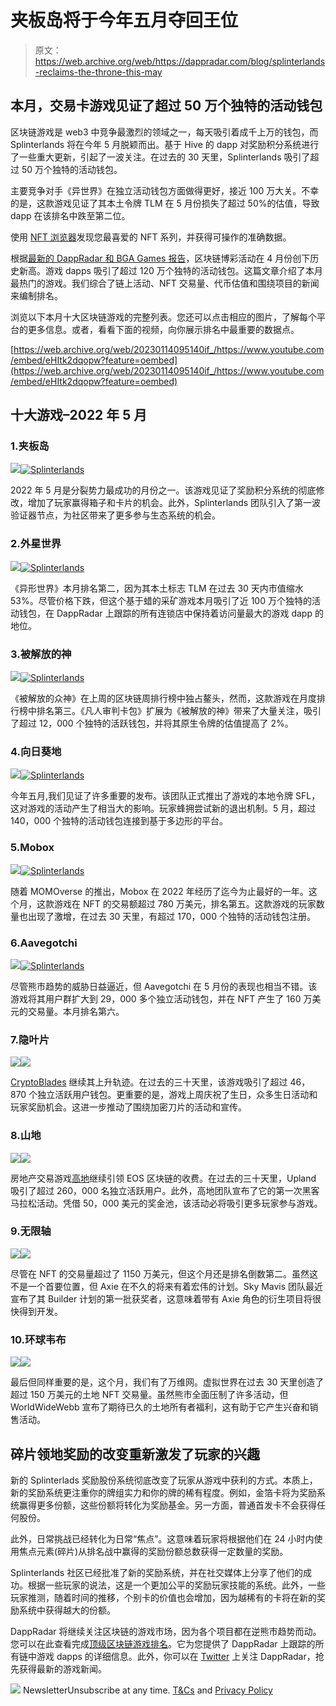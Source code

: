 # 夹板岛将于今年五月夺回王位

> 原文：<https://web.archive.org/web/https://dappradar.com/blog/splinterlands-reclaims-the-throne-this-may>

## 本月，交易卡游戏见证了超过 50 万个独特的活动钱包

区块链游戏是 web3 中竞争最激烈的领域之一，每天吸引着成千上万的钱包，而 Splinterlands 将在今年 5 月脱颖而出。基于 Hive 的 dapp 对奖励积分系统进行了一些重大更新，引起了一波关注。在过去的 30 天里，Splinterlands 吸引了超过 50 万个独特的活动钱包。

主要竞争对手《异世界》在独立活动钱包方面做得更好，接近 100 万大关。不幸的是，这款游戏见证了其本土令牌 TLM 在 5 月份损失了超过 50%的估值，导致 dapp 在该排名中跌至第二位。

使用 [NFT 浏览器](https://web.archive.org/web/20230114095140/https://dappradar.com/hub/nft-explorer)发现您最喜爱的 NFT 系列，并获得可操作的准确数据。

根据[最新的 DappRadar 和 BGA Games 报告](https://web.archive.org/web/20230114095140/https://dappradar.com/blog/dappradar-x-bga-games-report-4-blockchain-games-continue-to-ascend-despite-collapsing-markets)，区块链博彩活动在 4 月份创下历史新高。游戏 dapps 吸引了超过 120 万个独特的活动钱包。这篇文章介绍了本月最热门的游戏。我们综合了链上活动、NFT 交易量、代币估值和围绕项目的新闻来编制排名。

浏览以下本月十大区块链游戏的完整列表。您还可以点击相应的图片，了解每个平台的更多信息。或者，看看下面的视频，向你展示排名中最重要的数据点。

[https://web.archive.org/web/20230114095140if_/https://www.youtube.com/embed/eHItk2dqopw?feature=oembed](https://web.archive.org/web/20230114095140if_/https://www.youtube.com/embed/eHItk2dqopw?feature=oembed)

## 十大游戏–2022 年 5 月

### 1.夹板岛

[](https://web.archive.org/web/20230114095140/https://dappradar.com/multichain/games/splinterlands)[![](img/30c90efd1a6789fd24f8083229b998ec.png)<picture>![Splinterlands](img/ed8eb40357f0e7b206d6a4c3b23cbc3f.png)</picture>](https://web.archive.org/web/20230114095140/https://dappradar.com/multichain/games/splinterlands)

2022 年 5 月是分裂势力最成功的月份之一。该游戏见证了奖励积分系统的彻底修改，增加了玩家赢得箱子和卡片的机会。此外，Splinterlands 团队引入了第一波验证器节点，为社区带来了更多参与生态系统的机会。

### 2.外星世界

[](https://web.archive.org/web/20230114095140/https://dappradar.com/multichain/games/alien-worlds)[![](img/30c90efd1a6789fd24f8083229b998ec.png)<picture>![Splinterlands](img/cbf2ddff0e5f4d4e88ae10bbfee49924.png)</picture>](https://web.archive.org/web/20230114095140/https://dappradar.com/multichain/games/alien-worlds)

《异形世界》本月排名第二，因为其本土标志 TLM 在过去 30 天内市值缩水 53%。尽管价格下跌，但这个基于蜡的采矿游戏本月吸引了近 100 万个独特的活动钱包，在 DappRadar 上跟踪的所有连锁店中保持着访问量最大的游戏 dapp 的地位。

### 3.被解放的神

[](https://web.archive.org/web/20230114095140/https://dappradar.com/multichain/games/gods-unchained)[![](img/30c90efd1a6789fd24f8083229b998ec.png)<picture>![Splinterlands](img/abeeac469f3477a45d0dd6c5d260cefe.png)</picture>](https://web.archive.org/web/20230114095140/https://dappradar.com/multichain/games/gods-unchained)

《被解放的众神》在上周的区块链周排行榜中独占鳌头，然而，这款游戏在月度排行榜中排名第三。《凡人审判卡包》扩展为《被解放的神》带来了大量关注，吸引了超过 12，000 个独特的活跃钱包，并将其原生令牌的估值提高了 2%。

### 4.向日葵地

[](https://web.archive.org/web/20230114095140/https://dappradar.com/polygon/games/sunflower-land)[![](img/30c90efd1a6789fd24f8083229b998ec.png)<picture>![Splinterlands](img/5f7cfd6a6f69c2f763036c294d51d5f0.png)</picture>](https://web.archive.org/web/20230114095140/https://dappradar.com/polygon/games/sunflower-land)

今年五月,我们见证了许多重要的发布。该团队正式推出了游戏的本地令牌 SFL，这对游戏的活动产生了相当大的影响。玩家蜂拥尝试新的退出机制。5 月，超过 140，000 个独特的活动钱包连接到基于多边形的平台。

### 5.Mobox

[](https://web.archive.org/web/20230114095140/https://dappradar.com/binance-smart-chain/games/mobox-nft-farmer)[![](img/30c90efd1a6789fd24f8083229b998ec.png)<picture>![Splinterlands](img/8a8e1c0e87913df1c031552d18fbc733.png)</picture>](https://web.archive.org/web/20230114095140/https://dappradar.com/binance-smart-chain/games/mobox-nft-farmer)

随着 MOMOverse 的推出，Mobox 在 2022 年经历了迄今为止最好的一年。这个月，这款游戏在 NFT 的交易额超过 780 万美元，排名第五。这款游戏的玩家数量也出现了激增，在过去 30 天里，有超过 170，000 个独特的活动钱包注册。

### 6.Aavegotchi

[](https://web.archive.org/web/20230114095140/https://dappradar.com/polygon/games/aavegotchi)[![](img/30c90efd1a6789fd24f8083229b998ec.png)<picture>![Splinterlands](img/9d56364248f4dad92654622262410026.png)</picture>](https://web.archive.org/web/20230114095140/https://dappradar.com/polygon/games/aavegotchi)

尽管熊市趋势的威胁日益逼近，但 Aavegotchi 在 5 月份的表现也相当不错。该游戏将其用户群扩大到 29，000 多个独立活动钱包，并在 NFT 产生了 160 万美元的交易量。本月排名第六。

### 7.隐叶片

[](https://web.archive.org/web/20230114095140/https://dappradar.com/multichain/games/cryptoblades)[![](img/30c90efd1a6789fd24f8083229b998ec.png)<picture>![](img/a20083e56e5187cf88e51f203bec5d00.png)</picture>](https://web.archive.org/web/20230114095140/https://dappradar.com/multichain/games/cryptoblades)

[CryptoBlades](https://web.archive.org/web/20230114095140/https://dappradar.com/multichain/games/cryptoblades) 继续其上升轨迹。在过去的三十天里，该游戏吸引了超过 46，870 个独立活跃用户钱包。更重要的是，游戏上周庆祝了生日，众多生日活动和玩家奖励机会。这进一步推动了围绕加密刀片的活动和宣传。

### 8.山地

[](https://web.archive.org/web/20230114095140/https://dappradar.com/eos/games/upland)[![](img/30c90efd1a6789fd24f8083229b998ec.png)<picture>![](img/556f5b43e06d0cc14bd0d731c1d0bc34.png)</picture>](https://web.archive.org/web/20230114095140/https://dappradar.com/eos/games/upland)

房地产交易游戏[高地](https://web.archive.org/web/20230114095140/https://dappradar.com/eos/games/upland)继续引领 EOS 区块链的收费。在过去的三十天里，Upland 吸引了超过 260，000 名独立活跃用户。此外，高地团队宣布了它的第一次黑客马拉松活动。凭借 50，000 美元的奖金池，该活动必将吸引更多玩家参与游戏。

### 9.无限轴

[](https://web.archive.org/web/20230114095140/https://dappradar.com/multichain/games/axie-infinity)[![](img/30c90efd1a6789fd24f8083229b998ec.png)<picture>![](img/b79ef827003e53e1a34a29894819b851.png)</picture>](https://web.archive.org/web/20230114095140/https://dappradar.com/multichain/games/axie-infinity)

尽管在 NFT 的交易量超过了 1150 万美元，但这个月还是排名倒数第二。虽然这不是一个首要位置，但 Axie 在不久的将来有着宏伟的计划。Sky Mavis 团队最近宣布了其 Builder 计划的第一批获奖者，这意味着带有 Axie 角色的衍生项目将很快得到开发。

### 10.环球韦布

[](https://web.archive.org/web/20230114095140/https://dappradar.com/ethereum/collectibles/worldwide-webb-land)[![](img/30c90efd1a6789fd24f8083229b998ec.png)<picture>![](img/99872d53d7eaa95a4fd7d6e2ebf50f57.png)</picture>](https://web.archive.org/web/20230114095140/https://dappradar.com/ethereum/collectibles/worldwide-webb-land)

最后但同样重要的是，这个月，我们有了万维网。虚拟世界在过去 30 天里创造了超过 150 万美元的土地 NFT 交易量。虽然熊市全面压制了许多活动，但 WorldWideWebb 宣布了期待已久的土地所有者福利，这有助于它产生兴奋和销售活动。

## 碎片领地奖励的改变重新激发了玩家的兴趣

新的 Splinterlads 奖励股份系统彻底改变了玩家从游戏中获利的方式。本质上，新的奖励系统更注重你的牌组实力和你的牌的稀有程度。例如，金箔卡将为奖励系统赢得更多份额，这些份额将转化为奖励基金。另一方面，普通首发卡不会获得任何股份。

此外，日常挑战已经转化为日常“焦点”。这意味着玩家将根据他们在 24 小时内使用焦点元素(碎片)从排名战中赢得的奖励份额总数获得一定数量的奖励。

Splinterlands 社区已经批准了新的奖励系统，并在社交媒体上分享了他们的成功。根据一些玩家的说法，这是一个更加公平的奖励玩家技能的系统。此外，一些玩家推测，随着时间的推移，个别卡的价值也会增加，因为越稀有的卡将在新的奖励系统中获得越大的份额。

DappRadar 将继续关注区块链的游戏市场，因为各个项目都在逆熊市趋势而动。您可以在此查看完成[顶级区块链游戏排名](https://web.archive.org/web/20230114095140/https://dappradar.com/rankings/category/games)。它为您提供了 DappRadar 上跟踪的所有链中游戏 dapps 的详细信息。此外，你可以在 [Twitter](https://web.archive.org/web/20230114095140/https://twitter.com/dappradar) 上关注 DappRadar，抢先获得最新的游戏新闻。

![](img/6d5a4a2d609c56e1a5771717e54ba759.png) NewsletterUnsubscribe at any time. [T&Cs](https://web.archive.org/web/20230114095140/https://dappradar.com/terms) and [Privacy Policy](https://web.archive.org/web/20230114095140/https://dappradar.com/privacy-policy)